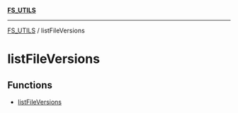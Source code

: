 [**FS_UTILS**](../README.md)

***

[FS_UTILS](../README.md) / listFileVersions

# listFileVersions

## Functions

- [listFileVersions](functions/listFileVersions.md)
